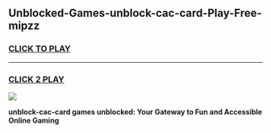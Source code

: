 
## Unblocked-Games-unblock-cac-card-Play-Free-mipzz
<h3>
<a href="https://premium76.site?title=unblock-cac-card&ref=20M">CLICK TO PLAY</a></h3>
<hr>

<h3>
<a href="https://premium76.site?title=unblock-cac-card&ref=20M">CLICK 2 PLAY</a>
  
</h3>

<a href="https://premium76.site?title=unblock-cac-card&ref=19M"><img src="https://clearcache.store/games.png"></a>


**unblock-cac-card games unblocked: Your Gateway to Fun and Accessible Online Gaming**
